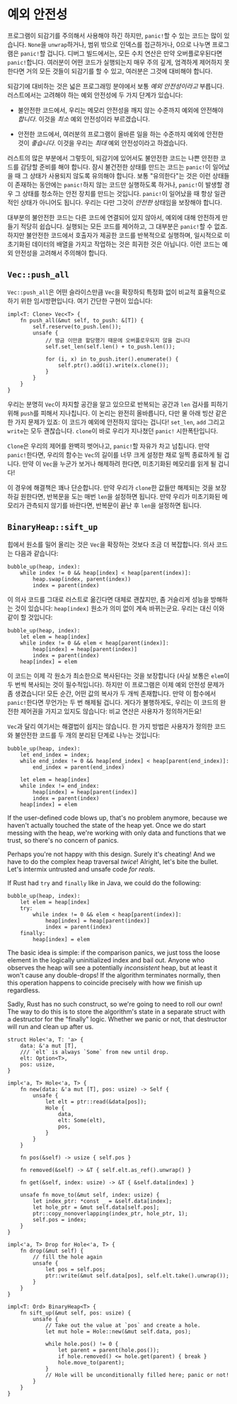 # 예외 안전성

프로그램이 되감기를 주의해서 사용해야 하긴 하지만, `panic!`할 수 있는 코드는 많이 있습니다. `None`을 `unwrap`하거나, 범위 밖으로 인덱스를 접근하거나, 0으로 나누면 프로그램은 `panic!`할 겁니다. 
디버그 빌드에서는, 모든 수치 연산은 만약 오버플로우된다면 `panic!`합니다. 여러분이 어떤 코드가 실행되는지 매우 주의 깊게, 엄격하게 제어하지 못한다면 거의 모든 것들이 되감기를 할 수 있고, 여러분은 그것에 대비해야 합니다.

되감기에 대비하는 것은 넓은 프로그래밍 분야에서 보통 *예외 안전성이라고* 부릅니다. 러스트에서는 고려해야 하는 예외 안전성에 두 가지 단계가 있습니다:

* 불안전한 코드에서, 우리는 메모리 안전성을 깨지 않는 수준까지 예외에 안전해야 *합니다*. 이것을 *최소* 예외 안전성이라 부르겠습니다.

* 안전한 코드에서, 여러분의 프로그램이 올바른 일을 하는 수준까지 예외에 안전한 것이 *좋습니다*. 이것을 우리는 *최대* 예외 안전성이라고 하겠습니다.

러스트의 많은 부분에서 그렇듯이, 되감기에 있어서도 불안전한 코드는 나쁜 안전한 코드를 감당할 준비를 해야 합니다. 잠시 불건전한 상태를 만드는 코드는 `panic!`이 일어났을 때 그 상태가 사용되지 않도록 유의해야 합니다. 
보통 "유의한다"는 것은 이런 상태들이 존재하는 동안에는 `panic!`하지 않는 코드만 실행하도록 하거나, `panic!`이 발생할 경우 그 상태를 청소하는 안전 장치를 만드는 것입니다. 
`panic!`이 일어났을 때 항상 일관적인 상태가 아니어도 됩니다. 우리는 다만 그것이 *안전한* 상태임을 보장해야 합니다.

대부분의 불안전한 코드는 다른 코드에 연결되어 있지 않아서, 예외에 대해 안전하게 만들기 적당히 쉽습니다. 실행되는 모든 코드를 제어하고, 그 대부분은 `panic!`할 수 없죠. 
하지만 불안전한 코드에서 호출자가 제공한 코드를 반복적으로 실행하며, 일시적으로 미초기화된 데이터의 배열을 가지고 작업하는 것은 희귀한 것은 아닙니다. 이런 코드는 예외 안전성을 고려해서 주의해야 합니다.

## `Vec::push_all`

`Vec::push_all`은 어떤 슬라이스만큼 `Vec`을 확장하되 특정화 없이 비교적 효율적으로 하기 위한 임시방편입니다. 여기 간단한 구현이 있습니다:

<!-- ignore: simplified code -->
```rust,ignore
impl<T: Clone> Vec<T> {
    fn push_all(&mut self, to_push: &[T]) {
        self.reserve(to_push.len());
        unsafe {
            // 방금 이만큼 할당했기 때문에 오버플로우되지 않을 겁니다
            self.set_len(self.len() + to_push.len());

            for (i, x) in to_push.iter().enumerate() {
                self.ptr().add(i).write(x.clone());
            }
        }
    }
}
```

우리는 분명히 `Vec`이 차지할 공간을 알고 있으므로 반복되는 공간과 `len` 검사를 피하기 위해 `push`를 피해서 지나칩니다. 이 논리는 완전히 올바릅니다, 다만 물 아래 빙산 같은 한 가지 문제가 있죠: 이 코드가 예외에 안전하지 않다는 겁니다! 
`set_len`, `add` 그리고 `write`는 모두 괜찮습니다. `clone`이 바로 우리가 지나쳤던 `panic!` 시한폭탄입니다.

`Clone`은 우리의 제어를 완벽히 벗어나고, `panic!`할 자유가 차고 넘칩니다. 만약 `panic!`한다면, 우리의 함수는 `Vec`의 길이를 너무 크게 설정한 채로 일찍 종료하게 될 겁니다. 
만약 이 `Vec`을 누군가 보거나 해제하려 한다면, 미초기화된 메모리를 읽게 될 겁니다!

이 경우에 해결책은 꽤나 단순합니다. 만약 우리가 `clone`한 값들만 해제되는 것을 보장하길 원한다면, 반복문을 도는 매번 `len`을 설정하면 됩니다. 
만약 우리가 미초기화된 메모리가 관측되지 않기를 바란다면, 반복문이 끝난 후 `len`을 설정하면 됩니다.

## `BinaryHeap::sift_up`

힙에서 원소를 밀어 올리는 것은 `Vec`을 확장하는 것보다 조금 더 복잡합니다. 의사 코드는 다음과 같습니다:

```text
bubble_up(heap, index):
    while index != 0 && heap[index] < heap[parent(index)]:
        heap.swap(index, parent(index))
        index = parent(index)
```

이 의사 코드를 그대로 러스트로 옮긴다면 대체로 괜찮지만, 좀 거슬리게 성능을 방해하는 것이 있습니다: `heap[index]` 원소가 의미 없이 계속 바뀌는군요. 우리는 대신 이와 같이 할 것입니다:

```text
bubble_up(heap, index):
    let elem = heap[index]
    while index != 0 && elem < heap[parent(index)]:
        heap[index] = heap[parent(index)]
        index = parent(index)
    heap[index] = elem
```

이 코드는 이제 각 원소가 최소한으로 복사된다는 것을 보장합니다 (사실 보통은 `elem`이 두 번씩 복사되는 것이 필수적입니다). 하지만 이 프로그램은 이제 예외 안전성 문제가 좀 생겼습니다! 모든 순간, 어떤 값의 복사가 두 개씩 존재합니다. 
만약 이 함수에서 `panic!`한다면 무언가는 두 번 해제될 겁니다. 게다가 불행하게도, 우리는 이 코드의 완전한 제어권을 가지고 있지도 않습니다: 비교 연산은 사용자가 정의하거든요!

`Vec`과 달리 여기서는 해결법이 쉽지는 않습니다. 한 가지 방법은 사용자가 정의한 코드와 불안전한 코드를 두 개의 분리된 단계로 나누는 것입니다:

```text
bubble_up(heap, index):
    let end_index = index;
    while end_index != 0 && heap[end_index] < heap[parent(end_index)]:
        end_index = parent(end_index)

    let elem = heap[index]
    while index != end_index:
        heap[index] = heap[parent(index)]
        index = parent(index)
    heap[index] = elem
```

If the user-defined code blows up, that's no problem anymore, because we haven't
actually touched the state of the heap yet. Once we do start messing with the
heap, we're working with only data and functions that we trust, so there's no
concern of panics.

Perhaps you're not happy with this design. Surely it's cheating! And we have
to do the complex heap traversal *twice*! Alright, let's bite the bullet. Let's
intermix untrusted and unsafe code *for reals*.

If Rust had `try` and `finally` like in Java, we could do the following:

```text
bubble_up(heap, index):
    let elem = heap[index]
    try:
        while index != 0 && elem < heap[parent(index)]:
            heap[index] = heap[parent(index)]
            index = parent(index)
    finally:
        heap[index] = elem
```

The basic idea is simple: if the comparison panics, we just toss the loose
element in the logically uninitialized index and bail out. Anyone who observes
the heap will see a potentially *inconsistent* heap, but at least it won't
cause any double-drops! If the algorithm terminates normally, then this
operation happens to coincide precisely with how we finish up regardless.

Sadly, Rust has no such construct, so we're going to need to roll our own! The
way to do this is to store the algorithm's state in a separate struct with a
destructor for the "finally" logic. Whether we panic or not, that destructor
will run and clean up after us.

<!-- ignore: simplified code -->
```rust,ignore
struct Hole<'a, T: 'a> {
    data: &'a mut [T],
    /// `elt` is always `Some` from new until drop.
    elt: Option<T>,
    pos: usize,
}

impl<'a, T> Hole<'a, T> {
    fn new(data: &'a mut [T], pos: usize) -> Self {
        unsafe {
            let elt = ptr::read(&data[pos]);
            Hole {
                data,
                elt: Some(elt),
                pos,
            }
        }
    }

    fn pos(&self) -> usize { self.pos }

    fn removed(&self) -> &T { self.elt.as_ref().unwrap() }

    fn get(&self, index: usize) -> &T { &self.data[index] }

    unsafe fn move_to(&mut self, index: usize) {
        let index_ptr: *const _ = &self.data[index];
        let hole_ptr = &mut self.data[self.pos];
        ptr::copy_nonoverlapping(index_ptr, hole_ptr, 1);
        self.pos = index;
    }
}

impl<'a, T> Drop for Hole<'a, T> {
    fn drop(&mut self) {
        // fill the hole again
        unsafe {
            let pos = self.pos;
            ptr::write(&mut self.data[pos], self.elt.take().unwrap());
        }
    }
}

impl<T: Ord> BinaryHeap<T> {
    fn sift_up(&mut self, pos: usize) {
        unsafe {
            // Take out the value at `pos` and create a hole.
            let mut hole = Hole::new(&mut self.data, pos);

            while hole.pos() != 0 {
                let parent = parent(hole.pos());
                if hole.removed() <= hole.get(parent) { break }
                hole.move_to(parent);
            }
            // Hole will be unconditionally filled here; panic or not!
        }
    }
}
```
